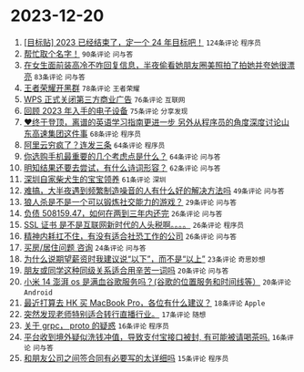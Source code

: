 # 2023-12-20

1. [[目标贴] 2023 已经结束了，定一个 24 年目标吧！](https://www.v2ex.com/t/1001902) `124条评论` `程序员`
1. [帮忙取个名字！](https://www.v2ex.com/t/1001957) `90条评论` `问与答`
1. [在女生面前装高冷不咋回复信息，半夜偷看她朋友圈美照拍了拍她并夸她很漂亮](https://www.v2ex.com/t/1001821) `83条评论` `问与答`
1. [王者荣耀开黑群](https://www.v2ex.com/t/1001826) `78条评论` `王者荣耀`
1. [WPS 正式关闭第三方商业广告](https://www.v2ex.com/t/1001833) `76条评论` `互联网`
1. [回顾 2023 年入手的电子设备](https://www.v2ex.com/t/1001834) `75条评论` `分享发现`
1. [❤终于登顶，离谱的英语学习指南更进一步 另外从程序员的角度深度讨论山东高速集团这件事](https://www.v2ex.com/t/1001842) `68条评论` `程序员`
1. [阿里云穷疯了？连发三条](https://www.v2ex.com/t/1001855) `64条评论` `程序员`
1. [你选购手机最重要的几个考虑点是什么？](https://www.v2ex.com/t/1001895) `64条评论` `问与答`
1. [明知结果还要去尝试，有什么诗词形容？](https://www.v2ex.com/t/1001937) `62条评论` `问与答`
1. [深圳自家柴犬生的宝宝领养](https://www.v2ex.com/t/1001936) `61条评论` `深圳`
1. [难搞，大半夜遇到频繁制造噪音的人有什么好的解决方法吗](https://www.v2ex.com/t/1001838) `49条评论` `问与答`
1. [狼人杀是不是一个可以锻炼社交能力的游戏？](https://www.v2ex.com/t/1001917) `29条评论` `问与答`
1. [负债 508159.47，如何在两到三年内还完](https://www.v2ex.com/t/1002098) `26条评论` `问与答`
1. [SSL 证书 是不是互联网新时代的人头税啊。。。。](https://www.v2ex.com/t/1002068) `26条评论` `程序员`
1. [精神内耗扛不住，有没有适合社恐工作的公司](https://www.v2ex.com/t/1001894) `26条评论` `问与答`
1. [买房/居住问题 咨询](https://www.v2ex.com/t/1001848) `24条评论` `问与答`
1. [为什么说期望薪资时我建议说“以下”，而不是“以上”](https://www.v2ex.com/t/1001950) `23条评论` `奇思妙想`
1. [朋友或同学这种同级关系适合用辛苦一词吗](https://www.v2ex.com/t/1002060) `20条评论` `问与答`
1. [小米 14 澎湃 os 是满血谷歌服务吗？(谷歌的位置服务和时间线等）](https://www.v2ex.com/t/1001954) `20条评论` `Android`
1. [最近打算去 HK 买 MacBook Pro，各位有什么建议？](https://www.v2ex.com/t/1002036) `18条评论` `Apple`
1. [突然发现老师特别适合转行直播行业。](https://www.v2ex.com/t/1001835) `17条评论` `随想`
1. [关于 grpc， proto 的疑惑](https://www.v2ex.com/t/1002059) `16条评论` `程序员`
1. [平台收到境外疑似洗钱冲值，导致支付宝接口被封, 有可能被请喝茶吗.](https://www.v2ex.com/t/1001946) `16条评论` `问与答`
1. [和朋友公司之间签合同有必要写的太详细吗](https://www.v2ex.com/t/1002067) `15条评论` `程序员`
